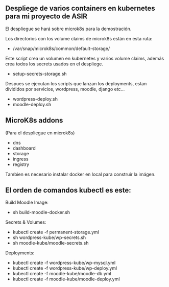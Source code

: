 
## Despliege de varios containers en kubernetes para mi proyecto de ASIR
  
El despliegue se hará sobre microk8s para la demostración.
  
Los directorios con los volume claims de microk8s están en esta ruta:
+ /var/snap/microk8s/common/default-storage/

  
Este script crea un volumen en kubernetes y varios volume claims,
además crea todos los secrets usados en el despliege.
  
+ setup-secrets-storage.sh 
  
Despues se ejecutan los scripts que lanzan los deployments, estan
divididos por servicios, wordpress, moodle, django etc...
  
+ wordpress-deploy.sh
+ moodle-deploy.sh
 
  
## MicroK8s addons
(Para el despliegue en microk8s)
  
+ dns 
+ dashboard 
+ storage 
+ ingress
+ registry   
  
Tambien es necesario instalar docker en local para construir la imágen.

## El orden de comandos kubectl es este:
  
Build Moodle Image:

+ sh build-moodle-docker.sh

Secrets & Volumes:
  
+ kubectl create -f permanent-storage.yml
+ sh wordpress-kube/wp-secrets.sh
+ sh moodle-kube/moodle-secrets.sh  
  
Deployments:
  
+ kubectl create -f wordpress-kube/wp-mysql.yml
+ kubectl create -f wordpress-kube/wp-deploy.yml
+ kubectl create -f moodle-kube/moodle-db.yml
+ kubectl create -f moodle-kube/moodle-deploy.yml
  
